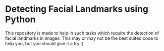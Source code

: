 # Detecting Facial Landmarks using Python
This repository is made to help in such tasks which require the detection of facial landmarks in images. This may or may not be the best suited code to help you, but you should give it a try :)
